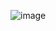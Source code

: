 ![image](https://user-images.githubusercontent.com/69121442/147511647-291626e8-00cd-4e98-b4ae-5f4758a8c92e.png)
